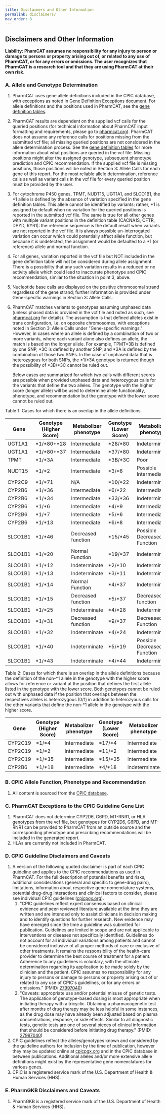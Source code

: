 ```yaml
---
title: Disclaimers and Other Information
permalink: disclaimers/
nav_order: 8
---
```


## Disclaimers and Other Information

__Liability: PhamCAT assumes no responsibility for any injury to person or damage to persons or property arising out of,
or related to any use of PharmCAT, or for any errors or omissions. The user recognizes that PharmCAT is a research tool
and that they are using PharmCAT at their own risk.__

### A. Allele and Genotype Determination

1. PharmCAT uses gene allele definitions included in the CPIC database, with exceptions as noted
   in [Gene Definition Exceptions document](https://pharmcat.org/methods/gene-definition-exceptions/). For allele
   definitions and the positions used in PharmCAT, see
   the [gene definition tables](https://github.com/PharmGKB/PharmCAT/releases).
2. PharmCAT results are dependent on the supplied vcf calls for the queried positions (for technical information about
   PharmCAT input formatting and requirements, please go to
   [pharmcat.org](https://pharmcat.org/)). PharmCAT does not assume any reference calls for positions missing from the
   submitted vcf file; all missing queried positions are not considered in the allele determination process. See
   the [gene definition tables](https://github.com/PharmGKB/PharmCAT/releases) for more information about what positions
   are queried in the vcf file. Missing positions might alter the assigned genotype, subsequent phenotype prediction and
   CPIC recommendation. If the supplied vcf file is missing positions, those positions will be noted in Section 3:
   Allele Calls for each gene of this report. For the most reliable allele determination, reference calls as well as
   variant calls in the vcf file for every queried position must be provided by the user.
3. For cytochrome P450 genes, TPMT, NUDT15, UGT1A1, and SLCO1B1, the \*1 allele is defined by the absence of variation
   specified in the gene definition tables. This allele cannot be identified by variants; rather, \*1 is assigned by
   default when no variation for the queried positions is reported in the submitted vcf file. The same is true for all
   other genes with multiple variant positions in the definition table (CACNA1S, CFTR, DPYD, RYR1): the reference
   sequence is the default result when variants are not reported in the vcf file. It is always possible un-interrogated
   variation can occur which could potentially affect allele function, but because it is undetected, the assignment
   would be defaulted to a \*1 (or reference) allele and normal function.
4. For all genes, variation reported in the vcf file but NOT included in the gene definition table will not be
   considered during allele assignment. There is a possibility that any such variation results in a reduced or no
   activity allele which could lead to inaccurate phenotype and CPIC recommendation, similar to the situation in point
   3, above.
5. Nucleotide base calls are displayed on the positive chromosomal strand regardless of the gene strand; further
   information is provided under Gene-specific warnings in Section 3: Allele Calls.
6. PharmCAT matches variants to genotypes assuming unphased data (unless phased data is provided in the vcf file and
   noted as such, see
   [pharmcat.org](https://pharmcat.org/) for details). The assumption is that defined alleles exist in trans
   configuration, i.e. on opposite chromosomes, with exceptions noted in Section 3: Allele Calls under
   "Gene-specific warnings." However, in cases where an allele is defined by a combination of two or more variants,
   where each variant alone also defines an allele, the match is based on the longer allele. For example, TPMT\*3B is
   defined by one SNP, \*3C is defined by another SNP, and \*3A is defined by the combination of those two SNPs. In the
   case of unphased data that is heterozygous for both SNPs, the \*1/\*3A genotype is returned though the possibility of
   \*3B/\*3C cannot be ruled out.
   
   Below cases are summarized for which two calls with different scores are possible when provided unphased data and
   heterozygous calls for the variants that define the two alleles. The genotype with the higher score (longer allele)
   will be used to determine allele functionality, phenotype, and recommendation but the genotype with the lower score
   cannot be ruled out.

Table 1: Cases for which there is an overlap in the allele definitions.

| Gene    | Genotype (Higher Score) | Metabolizer phenotype | Genotype (Lower Score) | Metabolizer phenotype           |
| ------  | ----------------------- | ----------------------| ---------------------- | ------------------------------- |
| UGT1A1  | \*1/\*80+\*28           | Intermediate          | \*28/\*80              | Indeterminate                   |
| UGT1A1  | \*1/\*80+\*37           | Intermediate          | \*37/\*80              | Indeterminate                   |
| TPMT    | \*1/\*3A                | Intermediate          | \*3B/\*3C              | Poor                            |
| NUDT15  | \*1/\*2                 | Intermediate          | \*3/\*6                | Possible Intermediate           |
| CYP2C9  | \*1/\*71                | N/A                   | \*10/\*22              | Indeterminate                   |
| CYP2B6  | \*1/\*36                | Intermediate          | \*6/\*22               | Intermediate                    |
| CYP2B6  | \*1/\*34                | Intermediate          | \*33/\*36              | Indeterminate                   |
| CYP2B6  | \*1/\*6                 | Intermediate          | \*4/\*9                | Intermediate                    |
| CYP2B6  | \*1/\*7                 | Intermediate          | \*5/\*6                | Intermediate                    |
| CYP2B6  | \*1/\*13                | Intermediate          | \*6/\*8                | Intermediate                    |
| SLCO1B1 | \*1/\*46                | Decreased function    | \*15/\*45              | Possible Decreased Function     |
| SLCO1B1 | \*1/\*20                | Normal Function       | \*19/\*37              | Indeterminate                   |
| SLCO1B1 | \*1/\*12                | Indeterminate         | \*2/\*10               | Indeterminate                   |
| SLCO1B1 | \*1/\*13                | Indeterminate         | \*3/\*11               | Indeterminate                   |
| SLCO1B1 | \*1/\*14                | Normal Function       | \*4/\*37               | Indeterminate                   |
| SLCO1B1 | \*1/\*15                | Decreased function    | \*5/\*37               | Decreased function              |
| SLCO1B1 | \*1/\*25                | Indeterminate         | \*4/\*28               | Indeterminate                   |
| SLCO1B1 | \*1/\*31                | Decreased function    | \*9/\*37               | Decreased Function              |
| SLCO1B1 | \*1/\*32                | Indeterminate         | \*4/\*24               | Indeterminate                   |
| SLCO1B1 | \*1/\*40                | Indeterminate         | \*5/\*19               | Possible Decreased Function     |
| SLCO1B1 | \*1/\*43                | Indeterminate         | \*4/\*44               | Indeterminate                   |

Table 2: Cases for which there is an overlap in the allele definitions because the definition of the non-\*1 allele in
the genotype with the higher score allows for reference or variant at the position that defines the first allele listed
in the genotype with the lower score. Both genotypes cannot be ruled out with unphased data if the position that
overlaps between the respectives alleles is heterozygous (0/1) in addition to heterozyous calls for the other variants
that define the non-\*1 allele in the genotype with the higher score.

| Gene    | Genotype (Higher Score) | Metabolizer phenotype | Genotype (Lower Score)| Metabolizer phenotype |
| ------- | ----------------------- | --------------------- | --------------------- | --------------------- |
| CYP2C19 | \*1/\*4                 | Intermediate          | \*17/\*4              | Intermediate          |
| CYP2C19 | \*1/\*2                 | Intermediate          | \*11/\*2              | Intermediate          |
| CYP2C19 | \*1/\*35                | Intermediate          | \*15/\*35             | Intermediate          |
| CYP2B6  | \*1/\*18                | Intermediate          | \*4/\*18              | Indeterminate         |

### B. CPIC Allele Function, Phenotype and Recommendation

1. All content is sourced from the [CPIC database](https://github.com/cpicpgx/cpic-data).

### C. PharmCAT Exceptions to the CPIC Guideline Gene List

1. PharmCAT does not determine CYP2D6, G6PD, MT-RNR1, or HLA genotypes from the vcf file, but genotypes for CYP2D6,
   G6PD, and MT-RNR1 can be provided to PharmCAT from an outside source and the corresponding phenotype and prescribing
   recommendations will be included in the generated report.
2. HLAs are currently not included in PharmCAT.

### D. CPIC Guideline Disclaimers and Caveats

1. A version of the following quoted disclaimer is part of each CPIC guideline and applies to the CPIC recommendations
   as used in PharmCAT. For the full description of potential benefits and risks, additional considerations (general and
   specific to gene-drug pairs), limitations, information about respective gene nomenclature systems, potential
   drug-drug interactions and clinical factors to consider, please see individual CPIC guidelines
   ([cpicpgx.org](https://cpicpgx.org)).
    1. "CPIC guidelines reflect expert consensus based on clinical evidence and peer-reviewed literature available at
       the time they are written and are intended only to assist clinicians in decision making and to identify questions
       for further research. New evidence may have emerged since the time a guideline was submitted for publication.
       Guidelines are limited in scope and are not applicable to interventions or diseases not specifically identified.
       Guidelines do not account for all individual variations among patients and cannot be considered inclusive of all
       proper methods of care or exclusive of other treatments. It remains the responsibility of the health-care
       provider to determine the best course of treatment for a patient. Adherence to any guidelines is voluntary, with
       the ultimate determination regarding its application to be made solely by the clinician and the patient. CPIC
       assumes no responsibility for any injury to persons or damage to persons or property arising out of or related to
       any use of CPIC's guidelines, or for any errors or omissions." (PMID:
       [27997040](https://www.ncbi.nlm.nih.gov/pubmed/27997040))
    2. "Caveats: appropriate use and/or potential misuse of genetic tests. The application of genotype-based dosing is
       most appropriate when initiating therapy with a tricyclic. Obtaining a pharmacogenetic test after months of drug
       therapy may be less helpful in some instances, as the drug dose may have already been adjusted based on plasma
       concentrations, response, or side effects. Similar to all diagnostic tests, genetic tests are one of several
       pieces of clinical information that should be considered before initiating drug therapy." (PMID:
       [27997040](https://www.ncbi.nlm.nih.gov/pubmed/27997040))
2. CPIC guidelines reflect the alleles/genotypes known and considered by the guideline authors for inclusion by the time
   of publication, however they may be updated online at
   [cpicpgx.org](https://cpicpgx.org) and in the CPIC database in between publications. Additional alleles and/or more
   extensive allele definitions might exist by the representative gene nomenclatures for various genes.
3. CPIC is a registered service mark of the U.S. Department of Health & Human Services (HHS).

### E. PharmGKB Disclaimers and Caveats

1. PharmGKB is a registered service mark of the U.S. Department of Health & Human Services (HHS).
